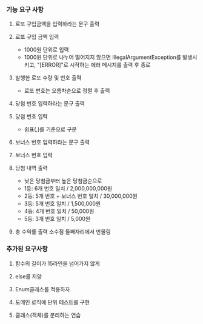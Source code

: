 ### 기능 요구 사항
1. 로또 구입금액을 입력하라는 문구 출력

2. 로또 구입 금액 입력
    - 1000원 단위로 입력
    - 1000원 단위로 나누어 떨어지지 않으면 IllegalArgumentException를 발생시키고, "[ERROR]"로 시작하는 에러 메시지를 출력 후 종료

3. 발행한 로또 수량 및 번호 출력
    - 로또 번호는 오름차순으로 정렬 후 출력

4. 당첨 번호 입력하라는 문구 출력

5. 당첨 번호 입력
    - 쉼표(,)를 기준으로 구분

6. 보너스 번호 입력하라는 문구 출력

7. 보너스 번호 입력

8. 당첨 내역 출력
    - 낮은 당첨금부터 높은 당첨금순으로
    - 1등: 6개 번호 일치 / 2,000,000,000원
    - 2등: 5개 번호 + 보너스 번호 일치 / 30,000,000원
    - 3등: 5개 번호 일치 / 1,500,000원
    - 4등: 4개 번호 일치 / 50,000원
    - 5등: 3개 번호 일치 / 5,000원

9. 총 수익률 출력
   소수점 둘째자리에서 반올림

### 추가된 요구사항
1. 함수의 길이가 15라인을 넘어가지 않게

2. else를 지양

3. Enum클래스를 적용하자

4. 도메인 로직에 단위 테스트를 구현

5. 클래스(객체)를 분리하는 연습